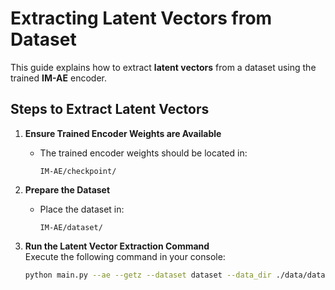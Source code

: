 # Extracting Latent Vectors from Dataset

This guide explains how to extract **latent vectors** from a dataset using the trained **IM-AE** encoder.

## Steps to Extract Latent Vectors

1. **Ensure Trained Encoder Weights are Available**  
   - The trained encoder weights should be located in:
     ```
     IM-AE/checkpoint/
     ```

2. **Prepare the Dataset**  
   - Place the dataset in:
     ```
     IM-AE/dataset/
     ```

3. **Run the Latent Vector Extraction Command**  
   Execute the following command in your console:
   
   ```bash
   python main.py --ae --getz --dataset dataset --data_dir ./data/dataset
